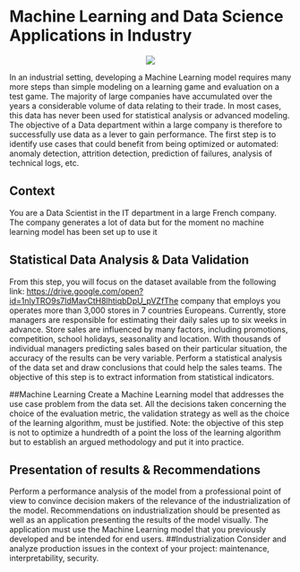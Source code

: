 # Machine Learning and Data Science Applications in Industry

<p align="center">
  <img src="https://github.com/firmai/industry-machine-learning/raw/master/assets/industry.png">
</p>

In an industrial setting, developing a Machine Learning model requires many more steps than simple modeling on a learning game and evaluation on a test game. The majority of large companies have accumulated over the years a considerable volume of data relating to their trade. In most cases, this data has never been used for statistical analysis or advanced modeling. The objective of a Data department within a large company is therefore to successfully use data as a lever to gain performance. The first step is to identify use cases that could benefit from being optimized or automated: anomaly detection, attrition detection, prediction of failures, analysis of technical logs, etc.

## Context
You are a Data Scientist in the IT department in a large French company. The company generates a lot of data but for the moment no machine learning model has been set up to use it

## Statistical Data Analysis & Data Validation
From this step, you will focus on the dataset available from the following link: https://drive.google.com/open?id=1nlyTRO9s7ldMavCtH8lhtiqbDpU_pVZfThe company that employs you operates more than 3,000 stores in 7 countries Europeans. Currently, store managers are responsible for estimating their daily sales up to six weeks in advance. Store sales are influenced by many factors, including promotions, competition, school holidays, seasonality and location. With thousands of individual managers predicting sales based on their particular situation, the accuracy of the results can be very variable.
Perform a statistical analysis of the data set and draw conclusions that could help the sales teams. The objective of this step is to extract information from statistical indicators.

##Machine Learning
Create a Machine Learning model that addresses the use case problem from the data set. All the decisions taken concerning the choice of the evaluation metric, the validation strategy as well as the choice of the learning algorithm, must be justified. Note: the objective of this step is not to optimize a hundredth of a point the loss of the learning algorithm but to establish an argued methodology and put it into practice.
## Presentation of results & Recommendations

Perform a performance analysis of the model from a professional point of view to convince decision makers of the relevance of the industrialization of the model. Recommendations on industrialization should be presented as well as an application presenting the results of the model visually. The application must use the Machine Learning model that you previously developed and be intended for end users.
##Industrialization
Consider and analyze production issues in the context of your project: maintenance, interpretability, security.




